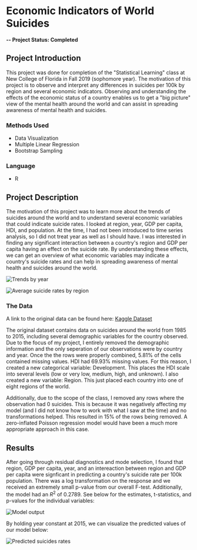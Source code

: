 # Economic Indicators of World Suicides

**-- Project Status: Completed**

## Project Introduction
This project was done for completion of the "Statistical Learning" class at New College of Florida in Fall 2019 (sophomore year). The motivation of this project is to observe and interpret any differences in suicides per 100k by region and several economic indicators. Observing and understanding the effects of the economic status of a country enables us to get a "big picture" view of the mental health around the world and can assist in spreading awareness of mental health and suicides. 

### Methods Used

- Data Visualization
- Multiple Linear Regression
- Bootstrap Sampling

### Language

- R

## Project Description

The motivation of this project was to learn more about the trends of suicides around the world and to understand several economic variables that could indicate suicide rates. I looked at region, year, GDP per capita, HDI, and population. At the time, I had not been introduced to time series analysis, so I did not treat year as well as I should have. I was interested in finding any significant interaction between a country's region and GDP per capita having an effect on the suicide rate. By understanding these effects, we can get an overview of what economic variables may indicate a country's suicide rates and can help in spreading awareness of mental health and suicides around the world.

![Trends by year](https://github.com/Joshuaingram/Economic-Indicators-of-World-Suicides/tree/master/images/suicides_by_year.PNG)

![Average suicide rates by region](https://github.com/Joshuaingram/Economic-Indicators-of-World-Suicides/tree/master/images/average_by_region.PNG)

### The Data

A link to the original data can be found here: [Kaggle Dataset](https://www.kaggle.com/russellyates88/suicide-rates-overview-1985-to-2016)

The original dataset contains data on suicides around the world from 1985 to 2015, including several demographic variables for the country observed. Due to the focus of my project, I entirely removed the demographic information and the only seperation of our observations were by country and year. Once the the rows were properly combined, 5.81% of the cells contained missing values. HDI had 69.93% missing values. For this reason, I created a new categorical variable: Development. This places the HDI scale into several levels (low or very low, medium, high, and unknown). I also created a new variable: Region. This just placed each country into one of eight regions of the world.

Additionally, due to the scope of the class, I removed any rows where the observation had 0 suicides. This is because it was negatively affecting my model (and I did not know how to work with what I saw at the time) and no transformations helped. This resulted in 15% of the rows being removed. A zero-inflated Poisson regression model would have been a much more appropriate approach in this case.

## Results

After going through residual diagnostics and mode selection, I found that region, GDP per capita, year, and an intereaction between region and GDP per capita were signficant in predicting a country's suicide rate per 100k population. There was a log transformation on the response and we received an extremely small p-value from our overall F-test. Additionally, the model had an $R^2$ of 0.2789. See below for the estimates, t-statistics, and p-values for the individual variables:

![Model output](https://github.com/Joshuaingram/Economic-Indicators-of-World-Suicides/tree/master/images/mlr_output.PNG)

By holding year constant at 2015, we can visualize the predicted values of our model below:

![Predicted suicides rates](https://github.com/Joshuaingram/Economic-Indicators-of-World-Suicides/tree/master/images/suicides_by_region.PNG)
